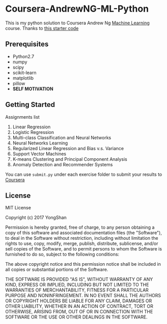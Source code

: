 # Coursera-AndrewNG-ML-Python

This is my python solution to Coursera Andrew Ng [Machine Learning](https://www.coursera.org/learn/machine-learning/home/welcome) course. Thanks to [this starter code](https://github.com/mstampfer/Coursera-Stanford-ML-Python)

## Prerequisites

- Python2.7
- numpy
- scipy
- scikit-learn
- matplotlib
- pillow
- **SELF MOTIVATION**

## Getting Started

Assignments list

1. Linear Regression
2. Logistic Regression
3. Multi-class Classification and Neural Networks
4. Neural Networks Learning
5. Regularized Linear Regression and Bias v.s. Variance
6. Support Vector Machines
7. K-means Clustering and Principal Component Analysis
8. Anomaly Detection and Recommender Systems

You can use `submit.py` under each exercise folder to submit your results to [Coursera](https://www.coursera.org/)

## License

MIT License

Copyright (c) 2017 YongShan

Permission is hereby granted, free of charge, to any person obtaining a copy
of this software and associated documentation files (the "Software"), to deal
in the Software without restriction, including without limitation the rights
to use, copy, modify, merge, publish, distribute, sublicense, and/or sell
copies of the Software, and to permit persons to whom the Software is
furnished to do so, subject to the following conditions:

The above copyright notice and this permission notice shall be included in all
copies or substantial portions of the Software.

THE SOFTWARE IS PROVIDED "AS IS", WITHOUT WARRANTY OF ANY KIND, EXPRESS OR
IMPLIED, INCLUDING BUT NOT LIMITED TO THE WARRANTIES OF MERCHANTABILITY,
FITNESS FOR A PARTICULAR PURPOSE AND NONINFRINGEMENT. IN NO EVENT SHALL THE
AUTHORS OR COPYRIGHT HOLDERS BE LIABLE FOR ANY CLAIM, DAMAGES OR OTHER
LIABILITY, WHETHER IN AN ACTION OF CONTRACT, TORT OR OTHERWISE, ARISING FROM,
OUT OF OR IN CONNECTION WITH THE SOFTWARE OR THE USE OR OTHER DEALINGS IN THE
SOFTWARE.